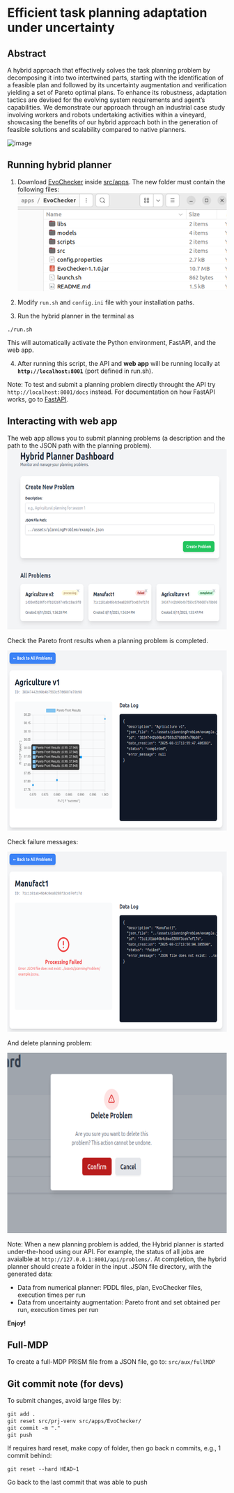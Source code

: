 # Efficient task planning adaptation under uncertainty

## Abstract

A hybrid approach that effectively solves the task planning problem by decomposing it into two intertwined parts, starting with the identification of a feasible plan and followed by its uncertainty augmentation and verification yielding a set of Pareto optimal plans. To enhance its robustness, adaptation tactics are devised for the evolving system requirements and agent’s capabilities. We demonstrate our approach through an industrial case study involving workers and robots undertaking activities within a vineyard, showcasing the benefits of our hybrid approach both in the generation of feasible solutions and scalability compared to native planners.

![image](https://github.com/user-attachments/assets/a1ac9011-b261-4b4b-8350-0241fd0ffc89)



## Running hybrid planner

1) Download [EvoChecker](https://github.com/gerasimou/EvoChecker/tree/evoCheckerJar) inside [src/apps](https://github.com/Gricel-lee/EfficientPlanAdaptation/tree/main/src/apps). The new folder must contain the following files:
![image](https://github.com/Gricel-lee/EfficientPlanAdaptation/blob/multiplePlans/assets/images/dirFiles.png)

2) Modify ```run.sh``` and ```config.ini``` file with your installation paths.

3) Run the hybrid planner in the terminal as
```
./run.sh
```
This will automatically activate the Python environment, FastAPI, and the web app.

4) After running this script, the API and **web app** will be running locally at **```http://localhost:8001```** (port defined in run.sh).

Note: To test and submit a planning problem directly throught the API try ```http://localhost:8001/docs``` instead. For documentation on how FastAPI works, go to [FastAPI](https://fastapi.tiangolo.com/tutorial/first-steps/#interactive-api-docs).

## Interacting with web app

The web app allows you to submit planning problems (a description and the path to the JSON path with the planning problem). 
<img width="585" height="413" alt="image" src="https://github.com/Gricel-lee/EfficientPlanAdaptation/blob/multiplePlans/assets/images/dashboard.png"/>

Check the Pareto front results when a planning problem is completed.

<img width="585" height="413" alt="image" src="https://github.com/Gricel-lee/EfficientPlanAdaptation/blob/multiplePlans/assets/images/dashboard-completed.png"/>

Check failure messages:

<img width="585" height="413" alt="image" src="https://github.com/Gricel-lee/EfficientPlanAdaptation/blob/multiplePlans/assets/images/dashboard-failed.png"/>

And delete planning problem:

<img width="585" height="413" alt="image" src="https://github.com/Gricel-lee/EfficientPlanAdaptation/blob/multiplePlans/assets/images/dashboard-delete.png"/>


Note: When a new planning problem is added, the Hybrid planner is started under-the-hood using our API. For example, the status of all jobs are avaialble at ```http://127.0.0.1:8001/api/problems/```.
 At completion, the hybrid planner should create a folder in the input .JSON file directory, with the generated data:
- Data from numerical planner: PDDL files, plan, EvoChecker files, execution times per run
- Data from uncertainty augmentation: Pareto front and set obtained per run, execution times per run


**Enjoy!**


## Full-MDP
To create a full-MDP PRISM file from a JSON file, go to:
```src/aux/fullMDP```


## Git commit note (for devs)
To submit changes, avoid large files by:
```
git add .
git reset src/prj-venv src/apps/EvoChecker/
git commit -m "."
git push
```

If requires hard reset, make copy of folder, then go back n commits, e.g., 1 commit behind:
```
git reset --hard HEAD~1
```
Go back to the last commit that was able to push
